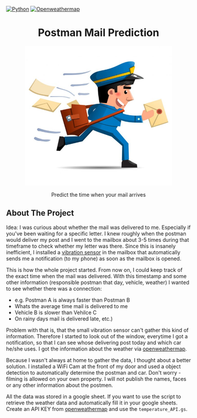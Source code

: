 [![Python](https://img.shields.io/badge/Language-Python3.x-blue.svg?style=flat-square&logo=Python&logoColor=white)](https://www.python.org/) 
[![Openweathermap](https://img.shields.io/badge/API-Openweathermap-green.svg?style=flat-square)](https://openweathermap.org/) 


<h1 align="center">Postman Mail Prediction</h1>
<p align="center">
  <a> 
    <img src="https://github.com/DanielGuo1/postman_mail_prediction/blob/main/images/postman.jpeg" alt="Logo" width="400" height="380" >
  </a>
  <p align="center">
    Predict the time when your mail arrives
  </p>
</p>

## About The Project
Idea: I was curious about whether the mail was delivered to me. Especially if you've been waiting for a specific letter. I knew roughly when the postman would deliver my post and I went to the mailbox about 3-5 times during that timeframe to check whether my letter was there. Since this is insanely inefficient, I installed a [vibration sensor](https://www.aqara.com/us/vibration_sensor.html) in the mailbox that automatically sends me a notification (to my phone) as soon as the mailbox is opened.

This is how the whole project started. From now on, I could keep track of the exact time when the mail was delivered. With this timestamp and some other information (responsible postman that day, vehicle, weather) I wanted to see whether there was a connection:
* e.g. Postman A is always faster than Postman B
* Whats the average time mail is delivered to me
* Vehicle B is slower than Vehilce C
* On rainy days mail is delivered late, etc.)

Problem with that is, that the small vibration sensor can't gather this kind of information. Therefore I started to look out of the window, everytime I got a notification, so that I can see whose delivering post today and which car he/she uses. I got the information about the weather via [openweathermap](https://openweathermap.org/).

Because I wasn't always at home to gather the data, I thought about a better solution. I installed a WiFi Cam at the front of my door and used a object detection to automatically determine the postman and car. Don't worry - filming is allowed on your own property. I will not publish the names, faces or any other information about the postmen.

All the data was stored in a google sheet. If you want to use the script to retrieve the weather data and automatically fill it in your google sheets. Create an API KEY from [openweathermap](https://openweathermap.org/) and use the `temperature_API.gs`.
